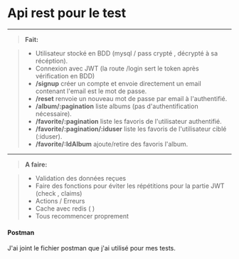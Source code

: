 Api rest pour le test
===================


----------
> **Fait:**

> - Utilisateur stocké en BDD (mysql / pass crypté , décrypté à sa récéption).
> - Connexion avec JWT (la route /login sert le token après vérification en BDD)
> - **/signup** créer un compte et envoie directement un email contenant l'email est le mot de passe.
> - **/reset** renvoie un nouveau mot de passe par email à l'authentifié.
> - **/album/:pagination** liste albums (pas d'authentification nécessaire).
> - **/favorite/:pagination** liste les favoris de l'utilisateur authentifié.
>  - **/favorite/:pagination/:iduser** liste les favoris de l'utilisateur ciblé (:iduser).
> - **/favorite/:IdAlbum** ajoute/retire des favoris l'album.

-------------
> **<i class="icon-pencil"></i>A faire:**

> - Validation des données reçues
> -  Faire des fonctions pour éviter les répétitions pour la partie JWT (check , claims)
> -  Actions / Erreurs
> -  Cache avec redis ( )
> - Tous recommencer proprement

#### <i class="icon-file"></i> Postman

J'ai joint le fichier postman que j'ai utilisé pour mes tests.